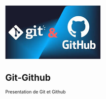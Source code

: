 ![imagit et github](https://github.com/exhorte/Git-Github/blob/main/t%C3%A9l%C3%A9chargement.jpeg )

# Git-Github
Presentation de Git et Github
